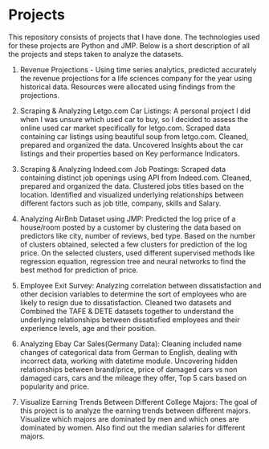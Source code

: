 # Projects

This repository consists of projects that I have done. The technologies used for these projects are Python and JMP. Below is a short description of all the projects and steps taken to analyze the datasets.

1. Revenue Projections - Using time series analytics, predicted accurately the revenue projections for a life sciences company for the year using historical data. Resources were allocated using findings from the projections.

2. Scraping & Analyzing Letgo.com Car Listings: A personal project I did when I was unsure which used car to buy, so I decided to assess the online used car market specifically for letgo.com. Scraped data containing car listings using beautiful soup from letgo.com. Cleaned, prepared and organized the data. Uncovered Insights about the car listings and their properties based on Key performance Indicators. 

3. Scraping & Analyzing Indeed.com Job Postings: Scraped data containing distinct job openings using API from Indeed.com. Cleaned, prepared and organized the data. Clustered jobs titles based on the location. Identified and visualized underlying relationships between different factors such as job title, company,  skills and Salary.

4. Analyzing AirBnb Dataset using JMP: Predicted the log price of a house/room posted by a customer by clustering the data based on predictors like city, number of reviews, bed type. Based on the number of clusters obtained, selected a few clusters for prediction of the log price. On the selected clusters, used different supervised methods like regression equation, regression tree and neural networks to find the best method for prediction of price.

5. Employee Exit Survey: Analyzing correlation between dissatisfaction and other decision variables to determine the sort of employees who are likely to resign due to dissatisfaction. Cleaned two datasets and Combined the TAFE & DETE datasets together to understand the underlying relationships between dissatisfied employees and their experience levels, age and their position.

6. Analyzing Ebay Car Sales(Germany Data): Cleaning included name changes of categorical data from German to English, dealing with incorrect data, working with datetime module. Uncovering hidden relationships between brand/price, price of damaged cars vs non damaged cars, cars and the mileage they offer, Top 5 cars based on popularity and price.

7. Visualize Earning Trends Between Different College Majors: The goal of this project is to analyze the earning trends between different majors. Visualize which majors are dominated by men and which ones are dominated by women. Also find out the median salaries for different majors. 


